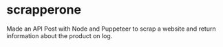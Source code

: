 # scrapperone
Made an API Post with Node and Puppeteer to scrap a website and return information about the product on log.
